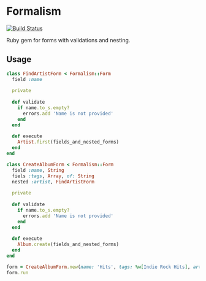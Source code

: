 # Formalism

[![Build Status](https://api.cirrus-ci.com/github/AlexWayfer/formalism.svg)](https://cirrus-ci.com/github/AlexWayfer/formalism)

Ruby gem for forms with validations and nesting.

## Usage

```ruby
class FindArtistForm < Formalism::Form
  field :name
  
  private
  
  def validate
    if name.to_s.empty?
      errors.add 'Name is not provided'
    end
  end
  
  def execute
    Artist.first(fields_and_nested_forms)
  end
end

class CreateAlbumForm < Formalism::Form
  field :name, String
  fiels :tags, Array, of: String
  nested :artist, FindArtistForm
  
  private
  
  def validate
    if name.to_s.empty?
      errors.add 'Name is not provided'
    end
  end
  
  def execute
    Album.create(fields_and_nested_forms)
  end
end

form = CreateAlbumForm.new(name: 'Hits', tags: %w[Indie Rock Hits], artist: { name: 'Alex' })
form.run
```

